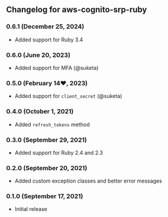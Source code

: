 ## Changelog for aws-cognito-srp-ruby

### 0.6.1 (December 25, 2024)

* Added support for Ruby 3.4

### 0.6.0 (June 20, 2023)

* Added support for MFA (@suketa)

### 0.5.0 (February 14❤︎, 2023)

* Added support for `client_secret` (@suketa)

### 0.4.0 (October 1, 2021)

* Added `refresh_tokens` method

### 0.3.0 (September 29, 2021)

* Added support for Ruby 2.4 and 2.3

### 0.2.0 (September 20, 2021)

* Added custom exception classes and better error messages

### 0.1.0 (September 17, 2021)

* Initial release
